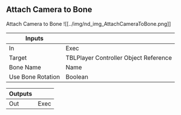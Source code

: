 ## Attach Camera to Bone
Attach Camera to Bone
![[../img/nd_img_AttachCameraToBone.png]]

|Inputs||
|--|--|
| In | Exec |
| Target | TBLPlayer Controller Object Reference |
| Bone Name | Name |
| Use Bone Rotation | Boolean |

|Outputs||
|--|--|
| Out | Exec |

